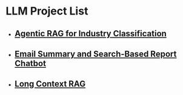 # LLM Project List

- ## **[Agentic RAG for Industry Classification](https://github.com/jongbokhi/Langchain_LLM/new/main/agenticRAG_industry_classification)**
- ## **[Email Summary and Search-Based Report Chatbot](https://github.com/jongbokhi/Langchain_LLM/tree/main/email_summary_chatbot)**
- ## **[Long Context RAG](https://github.com/jongbokhi/Langchain_LLM/tree/main/LongContextRag)**
